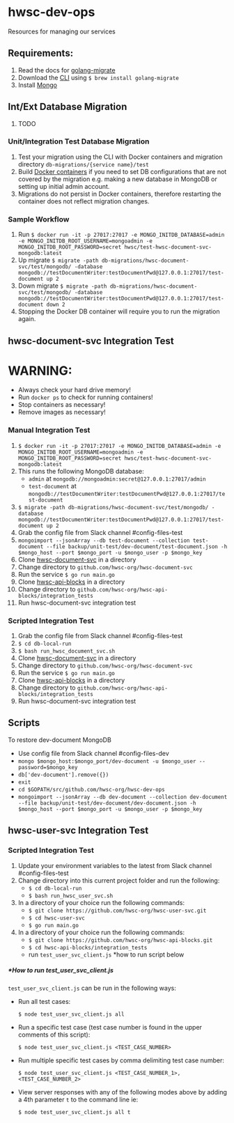 # hwsc-dev-ops
Resources for managing our services

## Requirements:

1. Read the docs for [golang-migrate](https://github.com/golang-migrate/migrate)
2. Download the [CLI](https://github.com/golang-migrate/migrate/tree/master/cli) using `$ brew install golang-migrate`
3. Install [Mongo](https://docs.mongodb.com/manual/tutorial/install-mongodb-on-os-x)

## Int/Ext Database Migration
1. TODO

### Unit/Integration Test Database Migration
1. Test your migration using the CLI with Docker containers and migration directory `db-migrations/{service name}/test`
2. Build [Docker containers](https://github.com/hwsc-org/hwsc-dev-ops/tree/master/dockerfiles) if you need to set DB configurations that are not covered by the migration e.g. making a new database in MongoDB or setting up initial admin account.
3. Migrations do not persist in Docker containers, therefore restarting the container does not reflect migration changes.

### Sample Workflow
1. Run `$ docker run -it -p 27017:27017 -e MONGO_INITDB_DATABASE=admin -e MONGO_INITDB_ROOT_USERNAME=mongoadmin -e MONGO_INITDB_ROOT_PASSWORD=secret hwsc/test-hwsc-document-svc-mongodb:latest`
2. Up migrate `$ migrate -path db-migrations/hwsc-document-svc/test/mongodb/ -database mongodb://testDocumentWriter:testDocumentPwd@127.0.0.1:27017/test-document up 2`
3. Down migrate `$ migrate -path db-migrations/hwsc-document-svc/test/mongodb/ -database mongodb://testDocumentWriter:testDocumentPwd@127.0.0.1:27017/test-document down 2`
4. Stopping the Docker DB container will require you to run the migration again.

## hwsc-document-svc Integration Test
# WARNING: 
- Always check your hard drive memory!
- Run `docker ps` to check for running containers!
- Stop containers as necessary!
- Remove images as necessary!

### Manual Integration Test
1. `$ docker run -it -p 27017:27017 -e MONGO_INITDB_DATABASE=admin -e MONGO_INITDB_ROOT_USERNAME=mongoadmin -e MONGO_INITDB_ROOT_PASSWORD=secret hwsc/test-hwsc-document-svc-mongodb:latest`
2. This runs the following MongoDB database:
    - `admin` at `mongodb://mongoadmin:secret@127.0.0.1:27017/admin`
    - `test-document` at `mongodb://testDocumentWriter:testDocumentPwd@127.0.0.1:27017/test-document`
3. `$ migrate -path db-migrations/hwsc-document-svc/test/mongodb/ -database mongodb://testDocumentWriter:testDocumentPwd@127.0.0.1:27017/test-document up 2`
4. Grab the config file from Slack channel #config-files-test
5. `mongoimport --jsonArray --db test-document --collection test-document --file backup/unit-test/dev-document/test-document.json -h $mongo_host --port $mongo_port -u $mongo_user -p $mongo_key`
6. Clone [hwsc-document-svc](https://github.com/hwsc-org/hwsc-document-svc) in a directory
7. Change directory to `github.com/hwsc-org/hwsc-document-svc`
8. Run the service `$ go run main.go`
8. Clone [hwsc-api-blocks](https://github.com/hwsc-org/hwsc-api-blocks) in a directory
9. Change directory to `github.com/hwsc-org/hwsc-api-blocks/integration_tests`
10. Run hwsc-document-svc integration test

### Scripted Integration Test
1. Grab the config file from Slack channel #config-files-test
2. `$ cd db-local-run`
3. `$ bash run_hwsc_document_svc.sh`
4. Clone [hwsc-document-svc](https://github.com/hwsc-org/hwsc-document-svc) in a directory
5. Change directory to `github.com/hwsc-org/hwsc-document-svc`
6. Run the service `$ go run main.go`
7. Clone [hwsc-api-blocks](https://github.com/hwsc-org/hwsc-api-blocks) in a directory
8. Change directory to `github.com/hwsc-org/hwsc-api-blocks/integration_tests`
9. Run hwsc-document-svc integration test

## Scripts
To restore dev-document MongoDB
- Use config file from Slack channel #config-files-dev
- `mongo $mongo_host:$mongo_port/dev-document -u $mongo_user --password=$mongo_key` 
- `db['dev-document'].remove({})`
- `exit`
- `cd $GOPATH/src/github.com/hwsc-org/hwsc-dev-ops`
- `mongoimport --jsonArray --db dev-document --collection dev-document --file backup/unit-test/dev-document/dev-document.json -h $mongo_host --port $mongo_port -u $mongo_user -p $mongo_key`

## hwsc-user-svc Integration Test
### Scripted Integration Test
1. Update your environment variables to the latest from Slack channel #config-files-test
2. Change directory into this current project folder and run the following:
    - `$ cd db-local-run`
    - `$ bash run_hwsc_user_svc.sh`
3. In a directory of your choice run the following commands:
    - `$ git clone https://github.com/hwsc-org/hwsc-user-svc.git`
    - `$ cd hwsc-user-svc`
    - `$ go run main.go`
4. In a directory of your choice run the following commands:
    - `$ git clone https://github.com/hwsc-org/hwsc-api-blocks.git`
    - `$ cd hwsc-api-blocks/integration_tests`
    - run `test_user_svc_client.js` *how to run script below
    
##### *How to run test_user_svc_client.js
`test_user_svc_client.js` can be run in the following ways:
 - Run all test cases: 
    ```
    $ node test_user_svc_client.js all
    ```
 - Run a specific test case (test case number is found in the upper comments of this script): 
    ```
    $ node test_user_svc_client.js <TEST_CASE_NUMBER>
    ```
 - Run multiple specific test cases by comma delimiting test case number: 
    ```
    $ node test_user_svc_client.js <TEST_CASE_NUMBER_1>,<TEST_CASE_NUMBER_2>
    ```
 - View server responses with any of the following modes above by adding a 4th parameter `t` to the command line ie: 
    ```
    $ node test_user_svc_client.js all t
    ```